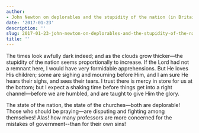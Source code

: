 ```yaml
---
author:
- John Newton on deplorables and the stupidity of the nation (in Britain in 1778)
date: '2017-01-23'
description: ''
slug: 2017-01-23-john-newton-on-deplorables-and-the-stupidity-of-the-nation-(in-britain-in-1778)
title: ''
---
```

The times look awfully dark indeed; and as the clouds grow thicker—the stupidity of the nation seems proportionally to increase. If the Lord had not a remnant here, I would have very formidable apprehensions. But He loves His children; some are sighing and mourning before Him, and I am sure He hears their sighs, and sees their tears. I trust there is mercy in store for us at the bottom; but I expect a shaking time before things get into a right channel—before we are humbled, and are taught to give Him the glory.

The state of the nation, the state of the churches—both are deplorable! Those who should be praying—are disputing and fighting among themselves! Alas! how many professors are more concerned for the mistakes of government--than for their own sins!




